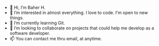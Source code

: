 - 👋 Hi, I’m Baher H.
- 👀 I’m interested in almost everything. I love to code. I'm open to new things.
- 🌱 I’m currently learning Git.
- 💞️ I’m looking to collaborate on projects that could help me develop as a software developer.
- 📫 You can contact me thru email, at anytime.

<!---
BahhMe/BahhMe is a ✨ special ✨ repository because its `README.md` (this file) appears on your GitHub profile.
You can click the Preview link to take a look at your changes.
--->
